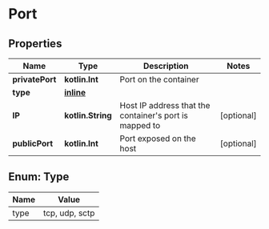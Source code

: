 
# Port

## Properties
Name | Type | Description | Notes
------------ | ------------- | ------------- | -------------
**privatePort** | **kotlin.Int** | Port on the container | 
**type** | [**inline**](#Type) |  | 
**IP** | **kotlin.String** | Host IP address that the container&#39;s port is mapped to |  [optional]
**publicPort** | **kotlin.Int** | Port exposed on the host |  [optional]


<a id="Type"></a>
## Enum: Type
Name | Value
---- | -----
type | tcp, udp, sctp



